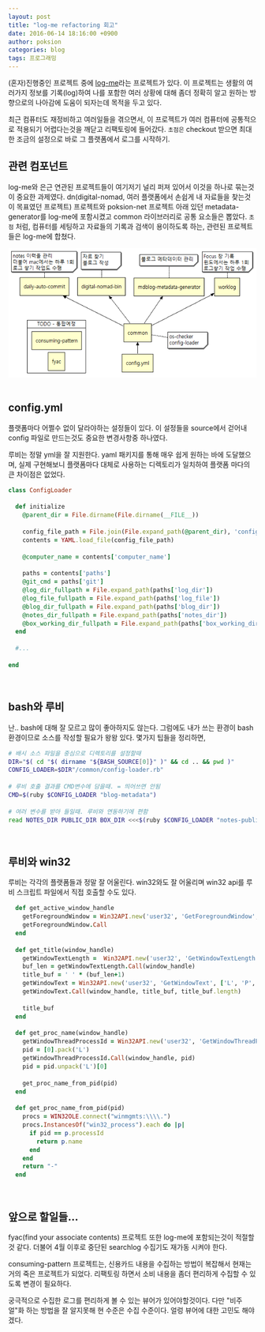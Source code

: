 ```yaml
---
layout: post
title: "log-me refactoring 회고"
date: 2016-06-14 18:16:00 +0900
author: poksion
categories: blog
tags: 프로그래밍
---
```


(혼자)진행중인 프로젝트 중에 [log-me](https://github.com/poksion/log-me)라는 프로젝트가 있다. 이 프로젝트는 생활의 여러가지 정보를 기록(log)하여 나를 포함한 여러 상황에 대해 좀더 정확히 알고 원하는 방향으로의 나아감에 도움이 되자는데 목적을 두고 있다.

최근 컴퓨터도 재정비하고 여러일들을 겪으면서, 이 프로젝트가 여러 컴퓨터에 공통적으로 적용되기 어렵다는것을 깨닫고 리팩토링에 들어갔다. ``초점은`` checkout 받으면 최대한 조금의 설정으로 바로 그 플랫폼에서 로그를 시작하기.

관련 컴포넌트
----------

log-me와 은근 연관된 프로젝트들이 여기저기 널리 퍼져 있어서 이것을 하나로 묶는것이 중요한 과제였다. dn(digital-nomad, 여러 플랫폼에서 손쉽게 내 자료들을 찾는것이 목표였던 프로젝트) 프로젝트와 poksion-net 프로젝트 아래 있던 metadata-generator를 log-me에 포함시켰고 common 라이브러리로 공통 요소들은 뽑았다. ``초점`` 처럼, 컴퓨터를 세팅하고 자료들의 기록과 검색이 용이하도록 하는, 관련된 프로젝트들은 log-me에 합쳤다.

<div align="center"><img src="/assets/img/post/log-me-component.png" /></div>

<br/>

config.yml
-----------

플랫폼마다 어쩔수 없이 달라야하는 설정들이 있다. 이 설정들을 source에서 걷어내 config 파일로 만드는것도 중요한 변경사항중 하나였다.

루비는 정말 yml을 잘 지원한다. yaml 패키지를 통해 매우 쉽게 원하는 바에 도달했으며, 실제 구현해보니 플랫폼마다 대체로 사용하는 디렉토리가 일치하여 플랫폼 마다의 큰 차이점은 없었다.

```ruby
class ConfigLoader

  def initialize
    @parent_dir = File.dirname(File.dirname(__FILE__))

    config_file_path = File.join(File.expand_path(@parent_dir), 'config.yml')
    contents = YAML.load_file(config_file_path)

    @computer_name = contents['computer_name']
      
    paths = contents['paths']
    @git_cmd = paths['git']
    @log_dir_fullpath = File.expand_path(paths['log_dir'])
    @log_file_fullpath = File.expand_path(paths['log_file'])
    @blog_dir_fullpath = File.expand_path(paths['blog_dir'])
    @notes_dir_fullpath = File.expand_path(paths['notes_dir'])
    @box_working_dir_fullpath = File.expand_path(paths['box_working_dir'])
  end
  
  #...

end
```
<br/>

bash와 루비
----------

난.. bash에 대해 잘 모르고 많이 좋아하지도 않는다. 그럼에도 내가 쓰는 환경이 bash환경이므로 소스를 작성할 필요가 왕왕 있다. 몇가지 팁들을 정리하면,

```bash
# 배시 소스 파일을 중심으로 디렉토리를 설정할때
DIR="$( cd "$( dirname "${BASH_SOURCE[0]}" )" && cd .. && pwd )"
CONFIG_LOADER=$DIR"/common/config-loader.rb"

# 루비 호출 결과를 CMD변수에 담을때. = 띄어쓰면 안됨
CMD=$(ruby $CONFIG_LOADER "blog-metadata")

# 여러 변수를 받아 들일때. 루비와 연동하기에 편함
read NOTES_DIR PUBLIC_DIR BOX_DIR <<<$(ruby $CONFIG_LOADER "notes-public-box-dir")
```
<br/>

루비와 win32
-----------

루비는 각각의 플랫폼들과 정말 잘 어울린다. win32와도 잘 어울리며 win32 api를 루비 스크립트 파일에서 직접 호출할 수도 있다.

```ruby
  def get_active_window_handle
    getForegroundWindow = Win32API.new('user32', 'GetForegroundWindow', [], 'N')
    getForegroundWindow.Call
  end

  def get_title(window_handle)
    getWindowTextLength =  Win32API.new('user32', 'GetWindowTextLength', ['L'], 'I')
    buf_len = getWindowTextLength.Call(window_handle)
    title_buf = ' ' * (buf_len+1)
    getWindowText = Win32API.new('user32', 'GetWindowText', ['L', 'P', 'I'], 'I')
    getWindowText.Call(window_handle, title_buf, title_buf.length)
    
    title_buf
  end

  def get_proc_name(window_handle)
    getWindowThreadProcessId = Win32API.new('user32', 'GetWindowThreadProcessId', ['L', 'P'], 'L')
    pid = [0].pack('L')
    getWindowThreadProcessId.Call(window_handle, pid)
    pid = pid.unpack('L')[0]
    
    get_proc_name_from_pid(pid)
  end

  def get_proc_name_from_pid(pid)
    procs = WIN32OLE.connect("winmgmts:\\\\.")
    procs.InstancesOf("win32_process").each do |p|
      if pid == p.processId
        return p.name
      end
    end
    return "-"
  end
```

<br/>

앞으로 할일들...
-------------

fyac(find your associate contents) 프로젝트 또한 log-me에 포함되는것이 적절할것 같다. 더불어 4월 이후로 중단된 searchlog 수집기도 재가동 시켜야 한다.

consuming-pattern 프로젝트는, 신용카드 내용을 수집하는 방법이 복잡해서 현재는 거의 죽은 프로젝트가 되었다. 리팩토링 하면서 소비 내용을 좀더 편리하게 수집할 수 있도록 변경이 필요하다.

궁극적으로 수집한 로그를 편리하게 볼 수 있는 뷰어가 있어야할것이다. 다만 "비주얼"화 하는 방법을 잘 알지못해 현 수준은 수집 수준이다. 얼렁 뷰어에 대한 고민도 해야겠다.

